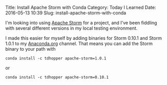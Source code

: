 Title: Install Apache Storm with Conda
Category: Today I Learned
Date: 2016-05-13 10:39
Slug: install-apache-storm-with-conda

I'm looking into using [Apache Storm](http://storm.apache.org/ "Apache Storm") for a project, and I've been fiddling with several different versions in my local testing environment.

I made this easier for myself by adding binaries for Storm 0.10.1 and Storm 1.0.1 to my [Anaconda.org](http://www.anaconda.org) channel. That means you can add the Storm binary to your path with

```
conda install -c tdhopper apache-storm=1.0.1
```

or

```
conda install -c tdhopper apache-storm=0.10.1
```